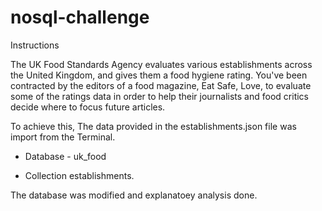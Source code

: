 # nosql-challenge

Instructions

The UK Food Standards Agency evaluates various establishments across the United Kingdom, and gives them a food hygiene rating. You've been contracted by the editors of a food magazine, Eat Safe, Love, to evaluate some of the ratings data in order to help their journalists and food critics decide where to focus future articles.


To achieve this, The data provided in the establishments.json file was import from the Terminal. 

- Database - uk_food

- Collection establishments. 

The database was modified and explanatoey analysis done.